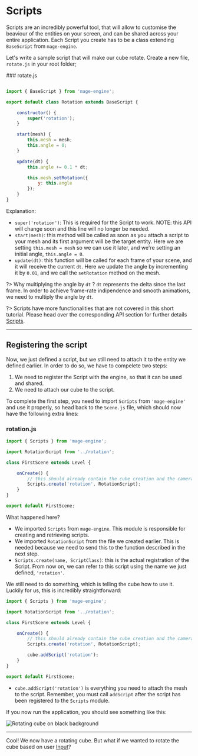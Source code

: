# Scripts

Scripts are an incredibly powerful tool, that will allow to customise the beaviour of the entities on your screen, and can be shared across your entire application. Each Script you create has to be a class extending `BaseScript` from `mage-engine`.

Let's write a sample script that will make our cube rotate. Create a new file, `rotate.js` in your root folder;

### rotate.js

```js

import { BaseScript } from 'mage-engine';

export default class Rotation extends BaseScript {

    constructor() {
        super('rotation');
    }

    start(mesh) {
        this.mesh = mesh;
        this.angle = 0;
    }

    update(dt) {
        this.angle += 0.1 * dt;

        this.mesh.setRotation({
            y: this.angle
        });
    }
}
```

Explanation:

- `super('rotation')`: This is required for the Script to work. NOTE: this API will change soon and this line will no longer be needed.
- `start(mesh)`: this method will be called as soon as you attach a script to your mesh and its first argument will be the target entity. Here we are setting `this.mesh = mesh` so we can use it later, and we're setting an initial angle, `this.angle = 0`.
- `update(dt)`: this function will be called for each frame of your scene, and it will receive the current `dt`. Here we update the angle by incrementing it by `0.01`, and we call the `setRotation` method on the mesh.

?> Why multiplying the angle by `dt` ? `dt` represents the delta since the last frame. In order to achieve frame-rate indipendence and smooth animations, we need to multiply the angle by `dt`.

?> Scripts have more functionalities that are not covered in this short tutorial. Please head over the corresponding API section for further details [Scripts](/).

---

## Registering the script

Now, we just defined a script, but we still need to attach it to the entity we defined earlier. In order to do so, we have to compelete two steps:

1. We need to register the Script with the engine, so that it can be used and shared.
2. We need to attach our cube to the script.

To complete the first step, you need to import `Scripts` from `'mage-engine'` and use it properly, so head back to the `Scene.js` file, which should now have the following extra lines:

### rotation.js

```js
import { Scripts } from 'mage-engine';

import RotationScript from '../rotation';

class FirstScene extends Level {

    onCreate() {
        // this should already contain the cube creation and the camera position update.
        Scripts.create('rotation', RotationScript);
    }
}

export default FirstScene;

```

What happened here?

- We imported `Scripts` from `mage-engine`. This module is responsible for creating and retrieving scripts.
- We imported `RotationScript` from the file we created earlier. This is needed because we need to send this to the function described in the next step.
- `Scripts.create(name, ScriptClass)`: this is the actual registration of the Script. From now on, we can refer to this script using the name we just defined, `'rotation'`.

We still need to do something, which is telling the cube how to use it. Luckily for us, this is incredibly straightforward:

```js
import { Scripts } from 'mage-engine';

import RotationScript from '../rotation';

class FirstScene extends Level {

    onCreate() {
        // this should already contain the cube creation and the camera position update.
        Scripts.create('rotation', RotationScript);

        cube.addScript('rotation');
    }
}

export default FirstScene;

```

- `cube.addScript('rotation')` is everything you need to attach the mesh to the script. Remember, you must call `addScript` after the script has been registered to the `Scripts` module.

If you now run the application, you should see something like this:

![Rotating cube on black background](/img/sample-cube-rotation.gif "Rotating cube on black background")

---

Cool! We now have a rotating cube. But what if we wanted to rotate the cube based on user [Input](/engine/getting-started/handling-input.md)?
